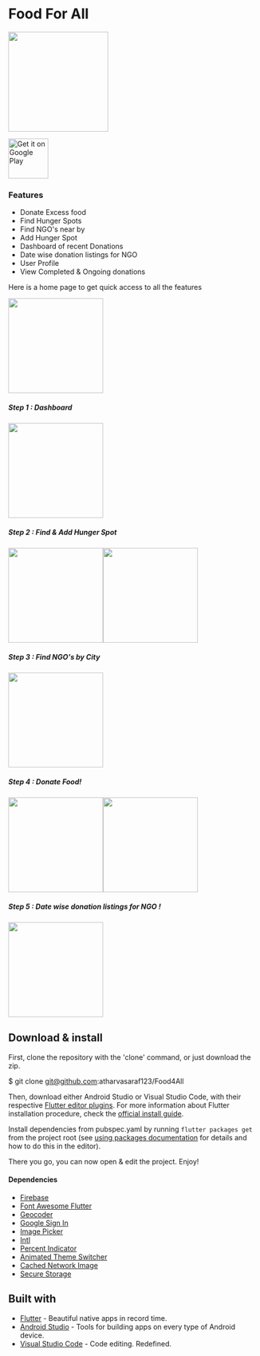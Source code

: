 # Food For All

<img src="./App_icon.png"  width="200px">

[<img src="https://play.google.com/intl/en_us/badges/images/generic/en-play-badge.png" alt="Get it on Google Play" height=
"80">](https://play.google.com/store/apps/details?id=com.hunger.flutter_app)



### Features 
- Donate Excess food
- Find Hunger Spots
- Find NGO's near by
- Add Hunger Spot
- Dashboard of recent Donations
- Date wise donation listings for NGO
- User Profile
- View Completed & Ongoing donations

Here is a home page to get quick access to all the features 

<img src="./screen_1.png"  width="190px">



##### Step 1 : Dashboard 
<img src="./screen_6.png"  width="190px">


##### Step 2 : Find & Add Hunger Spot
<img src="./screen_3.png"  width="190px"><img src="./screen_7.png"  width="190px">


##### Step 3 : Find NGO's by City
<img src="./screen_2.png"  width="190px">

##### Step 4 : Donate Food!
<img src="./screen_4.png"  width="190px"><img src="./screen_6.png"  width="190px">

##### Step 5 : Date wise donation listings for NGO !
<img src="./screen_5.png"  width="190px">


## Download & install

First, clone the repository with the 'clone' command, or just download the zip.


$ git clone git@github.com:atharvasaraf123/Food4All


Then, download either Android Studio or Visual Studio Code, with their respective [Flutter editor plugins](https://flutter.io/get-started/editor/). For more information about Flutter installation procedure, check the [official install guide](https://flutter.io/get-started/install/).

Install dependencies from pubspec.yaml by running `flutter packages get` from the project root (see [using packages documentation](https://flutter.io/using-packages/#adding-a-package-dependency-to-an-app) for details and how to do this in the editor).

There you go, you can now open & edit the project. Enjoy!

#### Dependencies
+ [Firebase](https://firebase.flutter.dev/docs/overview/)
+ [Font Awesome Flutter](https://pub.dev/packages/font_awesome_flutter)
+ [Geocoder](https://pub.dev/packages/geocoder)
+ [Google Sign In](https://pub.dev/packages/google_sign_in)
+ [Image Picker](https://pub.dev/flutter/packages?platform=android)
+ [Intl](https://pub.dev/packages/intl)
+ [Percent Indicator](https://pub.dev/packages/percent_indicator)
+ [Animated Theme Switcher](https://pub.dev/packages/animated_theme_switcher)
+ [Cached Network Image](https://pub.dev/packages/cached_network_image)
+ [Secure Storage](https://pub.dev/packages/flutter_secure_storage)

## Built with

- [Flutter](https://flutter.dev/) - Beautiful native apps in record time.
- [Android Studio](https://developer.android.com/studio/index.html/) - Tools for building apps on every type of Android device.
- [Visual Studio Code](https://code.visualstudio.com/) - Code editing. Redefined.


